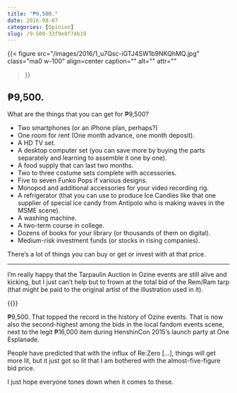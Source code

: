 ```yaml
---
title: "₱9,500."
date: 2016-08-07
categories: [Opinion]
slug: /9-500-33f9e8f74b19
---
```


{{< figure
  src="/images/2016/1_u7Qsc-iGTJ4SW1b9NKQhMQ.jpg"
  class="ma0 w-100"
  align=center
  caption=""
  alt=""
  attr=""
>}}

## ₱9,500.

What are the things that you can get for ₱9,500?

- Two smartphones (or an iPhone plan, perhaps?)
- One room for rent (One month advance, one month deposit).
- A HD TV set.
- A desktop computer set (you can save more by buying the parts separately and learning to assemble it one by one).
- A food supply that can last two months.
- Two to three costume sets complete with accessories.
- Five to seven Funko Pops if various designs.
- Monopod and additional accessories for your video recording rig.
- A refrigerator (that you can use to produce Ice Candies like that one supplier of special ice candy from Antipolo who is making waves in the MSME scene).
- A washing machine.
- A two-term course in college.
- Dozens of books for your library (or thousands of them on digital).
- Medium-risk investment funds (or stocks in rising companies).

There’s a lot of things you can buy or get or invest with at that price.

* * *

I’m really happy that the Tarpaulin Auction in Ozine events are still alive and kicking, but I just can’t help but to frown at the total bid of the Rem/Ram tarp (that might be paid to the original artist of the illustration used in it).

{{<youtube UOHKYoAaReQ>}}

₱9,500. That topped the record in the history of Ozine events. That is now also the second-highest among the bids in the local fandom events scene, next to the legit ₱16,000 item during HenshinCon 2015’s launch party at One Esplanade.

People have predicted that with the influx of Re:Zero \[…\], things will get more lit, but it just got so lit that I am bothered with the almost-five-figure bid price.

I just hope everyone tones down when it comes to these.
